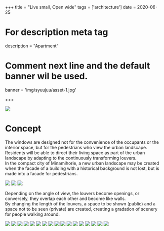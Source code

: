 +++
title = "Live small, Open wide"
tags = ['architecture']
date = 2020-06-25

# For description meta tag
description = "Apartment"

# Comment next line and the default banner wil be used.
banner = 'img/syuujuu/asset-1.jpg'

+++

![](img/syuujuu/asset-en-0.png)

# Concept

The windows are designed not for the convenience of the occupants or the interior space, but for the pedestrians who view the urban landscape. Residents will be able to direct their living space as part of the urban landscape by adapting to the continuously transforming louvers.  
In the compact city of Minamihorie, a new urban landscape may be created when the facade of a building with a historical background is not lost, but is made into a facade for pedestrians.

![](img/syuujuu/asset-en-1.jpg)
![](img/syuujuu/asset-en-2.jpg)
![](img/syuujuu/asset-10.jpg)

Depending on the angle of view, the louvers become openings, or conversely, they overlap each other and become like walls.  
By changing the length of the louvers, a space to be shown (public) and a space not to be seen (private) are created, creating a gradation of scenery for people walking around.

![](img/syuujuu/asset-8.jpg)
![](img/syuujuu/asset-9.jpg)
![](img/syuujuu/asset-3.jpg)
![](img/syuujuu/asset-4.jpg)
![](img/syuujuu/asset-5.jpg)
![](img/syuujuu/asset-6.jpg)
![](img/syuujuu/asset-7.jpg)
![](img/syuujuu/asset-11.jpg)
![](img/syuujuu/asset-12.jpg)
![](img/syuujuu/asset-13.jpg)
![](img/syuujuu/asset-14.jpg)
![](img/syuujuu/asset-15.jpg)
![](img/syuujuu/asset-16.jpg)
![](img/syuujuu/asset-17.jpg)
![](img/syuujuu/asset-18.jpg)
![](img/syuujuu/asset-19.jpg)
![](img/syuujuu/asset-20.jpg)
